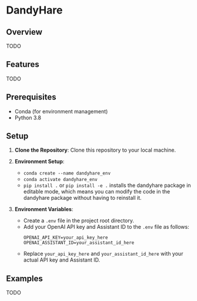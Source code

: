 # DandyHare

## Overview
TODO

## Features
TODO

## Prerequisites
- Conda (for environment management)
- Python 3.8

## Setup
1. **Clone the Repository**: Clone this repository to your local machine.

2. **Environment Setup**:
   - ```conda create --name dandyhare_env```
   - ```conda activate dandyhare_env```
   - ```pip install .``` or ```pip install -e .``` installs the dandyhare package in editable mode, which means you can modify the code in the dandyhare package without having to reinstall it.

3. **Environment Variables**:
   - Create a `.env` file in the project root directory.
   - Add your OpenAI API key and Assistant ID to the `.env` file as follows:
     ```
     OPENAI_API_KEY=your_api_key_here
     OPENAI_ASSISTANT_ID=your_assistant_id_here
     ```
   - Replace `your_api_key_here` and `your_assistant_id_here` with your actual API key and Assistant ID.

## Examples

TODO
